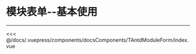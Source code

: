 # 模块表单--基本使用

---

<common-code-format isShowModule>
  <docsComponents-TAntdModuleForm-index slot="source"></docsComponents-TAntdModuleForm-index>
 <<< @/docs/.vuepress/components/docsComponents/TAntdModuleForm/index.vue
</common-code-format>
